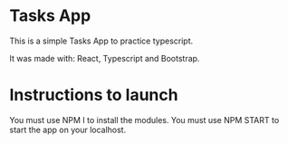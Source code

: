 # Tasks App

This is a simple Tasks App to practice typescript.

It was made with:
React,
Typescript and
Bootstrap.

# Instructions to launch

You must use NPM I to install the modules.
You must use NPM START to start the app on your localhost.